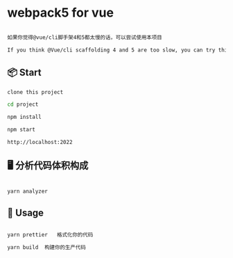 # webpack5 for vue 
```bash

如果你觉得@vue/cli脚手架4和5都太慢的话，可以尝试使用本项目

If you think @Vue/cli scaffolding 4 and 5 are too slow, you can try this project


```

## 📦 Start
```bash
clone this project

cd project

npm install

npm start

http://localhost:2022
```

## 🖥 分析代码体积构成
```bash

yarn analyzer

```

## 🔨 Usage
```bash

yarn prettier   格式化你的代码

yarn build  构建你的生产代码

```
